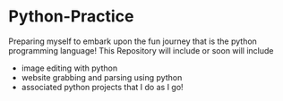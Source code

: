 # Python-Practice
Preparing myself to embark upon the fun journey that is the python programming language!
This Repository will include or soon will include
  - image editing with python
  - website grabbing and parsing using python
  - associated python projects that I do as I go!
